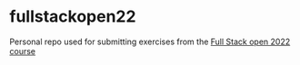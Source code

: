 # fullstackopen22
Personal repo used for submitting exercises from the [Full Stack open 2022 course](https://fullstackopen.com)
